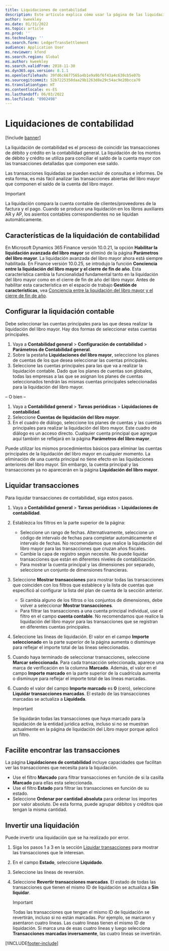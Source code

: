```yaml
---
title: Liquidaciones de contabilidad
description: Este artículo explica cómo usar la página de las liquidaciones de contabilidad para liquidar las transacciones contables e inventir liquidaciones.
author: kweekley
ms.date: 01/31/2022
ms.topic: article
ms.prod: ''
ms.technology: ''
ms.search.form: LedgerTransSettlement
audience: Application User
ms.reviewer: kfend
ms.search.region: Global
ms.author: kweekley
ms.search.validFrom: 2018-11-30
ms.dyn365.ops.version: 8.1.1
ms.openlocfilehash: 39fd6c6677565a4b1e9a9bf6f43a4c630cb5e07b
ms.sourcegitcommit: 52b7225350daa29b1263d8e29c54ac9e20bcca70
ms.translationtype: HT
ms.contentlocale: es-ES
ms.lasthandoff: 06/03/2022
ms.locfileid: "8902498"
---
```

# <a name="ledger-settlements"></a>Liquidaciones de contabilidad

[!include [banner](../includes/banner.md)]

La liquidación de contabilidad es el proceso de coincidir las transacciones de débito y crédito en la contabilidad general. La liquidación de los montos de débito y crédito se utiliza para conciliar el saldo de la cuenta mayor con las transacciones detalladas que componen ese saldo.

Las transacciones liquidadas se pueden excluir de consultas e informes. De esta forma, es más fácil analizar las transacciones abiertas del libro mayor que componen el saldo de la cuenta del libro mayor.

> [!IMPORTANT] 
> La liquidación compara la cuenta contable de clientes/proveedores de la factura y el pago. Cuando se produce una liquidación en los libros auxiliares AR y AP, los asientos contables correspondientes no se liquidan automáticamente.

## <a name="ledger-settlement-features"></a>Características de la liquidación de contabilidad
En Microsoft Dynamics 365 Finance versión 10.0.21, la opción **Habilitar la liquidación avanzada del libro mayor** se eliminó de la página **Parámetros del libro mayor**. La liquidación avanzada del libro mayor ahora está siempre habilitada.
En Finance versión 10.0.25, se introdujo la función **Conciencia entre la liquidación del libro mayor y el cierre de fin de año**. Esta característica cambia la funcionalidad fundamental tanto en la liquidación del libro mayor como en el cierre de fin de año del libro mayor. Antes de habilitar esta característica en el espacio de trabajo **Gestión de características**, vea [Conciencia entre la liquidación del libro mayor y el cierre de fin de año](awareness-between-ledger-settlement-year-end-close.md).

## <a name="set-up-ledger-settlement"></a>Configurar la liquidación contable
Debe seleccionar las cuentas principales para las que desea realizar la liquidación del libro mayor. Hay dos formas de seleccionar estas cuentas principales.

1. Vaya a **Contabilidad general** > **Configuración de contabilidad** > **Parámetros de Contabilidad general**.
2. Sobre la pestaña **Liquidaciones del libro mayor**, seleccione los planes de cuentas de los que desea seleccionar las cuentas principales.
3. Seleccione las cuentas principales para las que va a realizar la liquidación contable. Dado que los planes de cuentas son globales, todas las empresas a las que se asignan los planes de cuentas seleccionados tendrán las mismas cuentas principales seleccionadas para la liquidación del libro mayor.

  – O bien –

1. Vaya a **Contabilidad general** > **Tareas periódicas** > **Liquidaciones de contabilidad**.
2. Seleccione **Cuentas de liquidación del libro mayor**.
3. En el cuadro de diálogo, seleccione los planes de cuentas y las cuentas principales para realizar la liquidación del libro mayor. Este cuadro de diálogo es un acceso directo. Cualquier cuenta principal que agregue aquí también se reflejará en la página **Parámetros del libro mayor**.

Puede utilizar los mismos procedimientos básicos para eliminar las cuentas principales de la liquidación del libro mayor en cualquier momento. La eliminación de una cuenta principal no tiene efecto en las liquidaciones anteriores del libro mayor. Sin embargo, la cuenta principal y las transacciones ya no aparecerán en la página **Liquidación del libro mayor**.

## <a name="settle-transactions"></a><a name="settle-transactions"></a>Liquidar transacciones
Para liquidar transacciones de contabilidad, siga estos pasos.

1. Vaya a **Contabilidad general** > **Tareas periódicas** > **Liquidaciones de contabilidad**.
2. Establezca los filtros en la parte superior de la página:

    - Seleccione un rango de fechas. Alternativamente, seleccione un código de intervalo de fechas para completar automáticamente el intervalo de fechas. No recomendamos que realice la liquidación del libro mayor para las transacciones que cruzan años fiscales.
    - Cambie la capa de registro según necesite. No puede liquidar transacciones que están en diferentes niveles de contabilización.
    - Para mostrar la cuenta principal y las dimensiones por separado, seleccione un conjunto de dimensiones financieras.

3. Seleccione **Mostrar transacciones** para mostrar todas las transacciones que coinciden con los filtros que establece y la lista de cuentas que especificó al configurar la lista del plan de cuenta de la sección anterior.

    - Si cambia alguno de los filtros o los conjuntos de dimensiones, debe volver a seleccionar **Mostrar transacciones**.
    - Para filtrar las transacciones a una cuenta principal individual, use el filtro en el campo **cuenta contable**. No recomendamos que realice la liquidación del libro mayor para las transacciones que se registran en diferentes cuentas principales.

4. Seleccione las líneas de liquidación. El valor en el campo **Importe seleccionado** en la parte superior de la página aumenta o disminuye para reflejar el importe total de las líneas seleccionadas.
5. Cuando haya terminado de seleccionar transacciones, seleccione **Marcar seleccionada**. Para cada transacción seleccionada, aparece una marca de verificación en la columna **Marcado**. Además, el valor en el campo **Importe marcado** en la parte superior de la cuadrícula aumenta o disminuye para reflejar el importe total de las líneas marcadas.
6. Cuando el valor del campo **Importe marcado** es **0** (cero), seleccione **Liquidar transacciones marcadas**. El estado de las transacciones marcadas se actualiza a **Liquidada**.

    > [!IMPORTANT]
    > Se liquidarán todas las transacciones que haya marcado para la liquidación de la entidad jurídica activa, incluso si no se muestran actualmente en la página de liquidación del Libro mayor porque aplicó un filtro.

## <a name="make-transactions-easier-to-find"></a>Facilite encontrar las transacciones
La página **Liquidaciones de contabilidad** incluye capacidades que facilitan ver las transacciones que necesita para la liquidación.

- Use el filtro **Marcado** para filtrar transacciones en función de si la casilla **Marcado** para ellas esta seleccionada.
- Use el filtro **Estado** para filtrar las transacciones en función de su estado.
- Seleccione **Ordenar por cantidad absoluta** para ordenar los importes por valor absoluto. De esta forma, puede agrupar débitos y créditos que tengan la misma cantidad.

## <a name="reverse-a-settlement"></a>Invertir una liquidación
Puede invertir una liquidación que se ha realizado por error.

1. Siga los pasos 1 a 3 en la sección [Liquidar transacciones](#settle-transactions) para mostrar las transacciones que le interesan.
2. En el campo **Estado**, seleccione **Liquidado**.
3. Seleccione las líneas de reversión.
4. Seleccione **Revertir transacciones marcadas**. El estado de todas las transacciones que tienen el mismo ID de liquidación se actualiza a **Sin liquidar**.

    > [!IMPORTANT]
    > Todas las transacciones que tengan el mismo ID de liquidación se revertirán, incluso si no están marcadas. Por ejemplo, se marcaron y asentaron cuatro líneas. Las cuatro líneas tienen el mismo ID de liquidación. Si marca una de esas cuatro líneas y luego selecciona **Transacciones marcadas inversamente**, las cuatro líneas se invertirán.





[!INCLUDE[footer-include](../../includes/footer-banner.md)]
